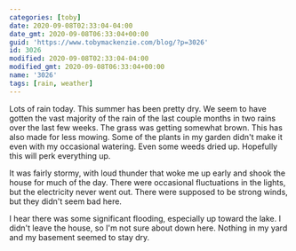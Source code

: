 ```yaml
---
categories: [toby]
date: 2020-09-08T02:33:04-04:00
date_gmt: 2020-09-08T06:33:04+00:00
guid: 'https://www.tobymackenzie.com/blog/?p=3026'
id: 3026
modified: 2020-09-08T02:33:04-04:00
modified_gmt: 2020-09-08T06:33:04+00:00
name: '3026'
tags: [rain, weather]
---
```


Lots of rain today.<!--more-->  This summer has been pretty dry.  We seem to have gotten the vast majority of the rain of the last couple months in two rains over the last few weeks.  The grass was getting somewhat brown.  This has also made for less mowing.  Some of the plants in my garden didn't make it even with my occasional watering.  Even some weeds dried up.  Hopefully this will perk everything up.

It was fairly stormy, with loud thunder that woke me up early and shook the house for much of the day.  There were occasional fluctuations in the lights, but the electricity never went out.  There were supposed to be strong winds, but they didn't seem bad here.

I hear there was some significant flooding, especially up toward the lake.  I didn't leave the house, so I'm not sure about down here.  Nothing in my yard and my basement seemed to stay dry.
